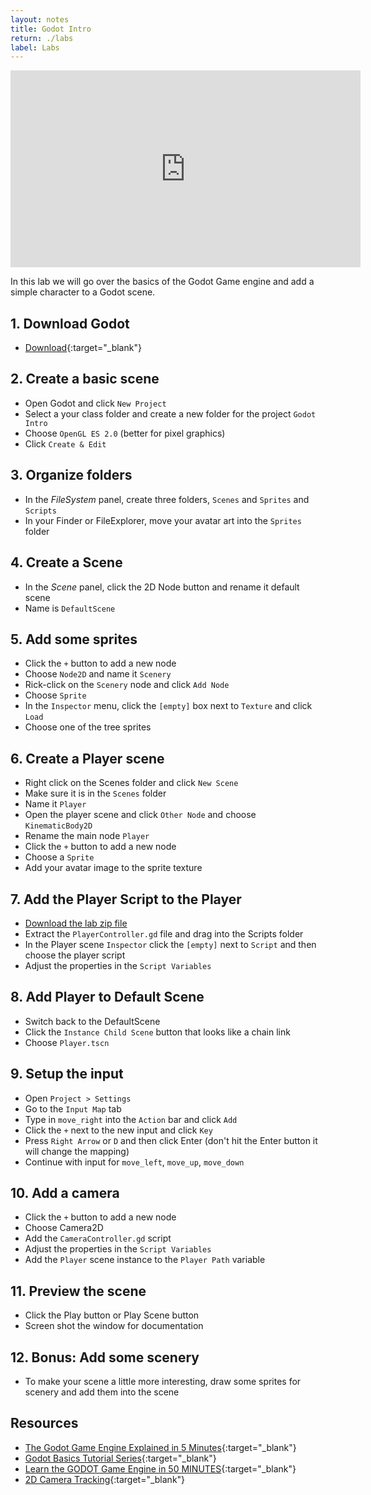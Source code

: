 ```yaml
---
layout: notes
title: Godot Intro
return: ./labs
label: Labs
---
```


<iframe width="560" height="315" src="https://www.youtube.com/embed/e40er_9_ozM?rel=0" frameborder="0" allowfullscreen></iframe>

In this lab we will go over the basics of the Godot Game engine and add a simple character to a Godot scene.

## 1. Download Godot
- [Download](https://godotengine.org/download/){:target="_blank"}

## 2. Create a basic scene
- Open Godot and click `New Project`
- Select a your class folder and create a new folder for the project `Godot Intro`
- Choose `OpenGL ES 2.0` (better for pixel graphics)
- Click `Create & Edit`

## 3. Organize folders
- In the *FileSystem* panel, create three folders, `Scenes` and `Sprites` and `Scripts`
- In your Finder or FileExplorer, move your avatar art into the `Sprites` folder

## 4. Create a Scene
- In the *Scene* panel, click the 2D Node button and rename it default scene
- Name is `DefaultScene`

## 5. Add some sprites
- Click the `+` button to add a new node
- Choose `Node2D` and name it `Scenery`
- Rick-click on the `Scenery` node and click `Add Node`
- Choose `Sprite`
- In the `Inspector` menu, click the `[empty]` box next to `Texture` and click `Load`
- Choose one of the tree sprites

## 6. Create a Player scene
- Right click on the Scenes folder and click `New Scene`
- Make sure it is in the `Scenes` folder
- Name it `Player`
- Open the player scene and click `Other Node` and choose `KinematicBody2D`
- Rename the main node `Player`
- Click the `+` button to add a new node
- Choose a `Sprite`
- Add your avatar image to the sprite texture

## 7. Add the Player Script to the Player
- [Download the lab zip file](0-2_Godot_Intro.zip)
- Extract the `PlayerController.gd` file and drag into the Scripts folder
- In the Player scene `Inspector` click the `[empty]` next to `Script` and then choose the player script
- Adjust the properties in the `Script Variables`

## 8. Add Player to Default Scene
- Switch back to the DefaultScene
- Click the `Instance Child Scene` button that looks like a chain link
- Choose `Player.tscn`

## 9. Setup the input
- Open `Project > Settings`
- Go to the `Input Map` tab
- Type in `move_right` into the `Action` bar and click `Add`
- Click the `+` next to the new input and click `Key`
- Press `Right Arrow` or `D` and then click Enter (don't hit the Enter button it will change the mapping)
- Continue with input for `move_left`, `move_up`, `move_down`

## 10. Add a camera
- Click the `+` button to add a new node
- Choose Camera2D
- Add the `CameraController.gd` script
- Adjust the properties in the `Script Variables`
- Add the `Player` scene instance to the `Player Path` variable

## 11. Preview the scene
- Click the Play button or Play Scene button
- Screen shot the window for documentation

## 12. Bonus: Add some scenery
- To make your scene a little more interesting, draw some sprites for scenery and add them into the scene

## Resources
- [The Godot Game Engine Explained in 5 Minutes](https://www.youtube.com/watch?v=KjX5llYZ5eQ){:target="_blank"}
- [Godot Basics Tutorial Series](https://www.youtube.com/playlist?list=PLJ690cxlZTgIsmdEhFufnB7O6KWoMS8M6){:target="_blank"}
- [Learn the GODOT Game Engine in 50 MINUTES](https://www.youtube.com/watch?v=QftpPI5iYrY){:target="_blank"}
- [2D Camera Tracking](https://www.youtube.com/watch?v=AJq5jrAo4EY){:target="_blank"}